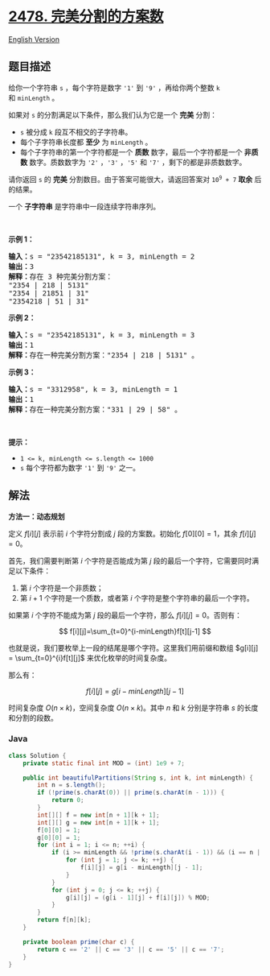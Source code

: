 # [2478. 完美分割的方案数](https://leetcode.cn/problems/number-of-beautiful-partitions)

[English Version](/solution/2400-2499/2478.Number%20of%20Beautiful%20Partitions/README_EN.md)

## 题目描述

<p>给你一个字符串&nbsp;<code>s</code>&nbsp;，每个字符是数字&nbsp;<code>'1'</code>&nbsp;到&nbsp;<code>'9'</code>&nbsp;，再给你两个整数&nbsp;<code>k</code> 和&nbsp;<code>minLength</code>&nbsp;。</p>

<p>如果对 <code>s</code>&nbsp;的分割满足以下条件，那么我们认为它是一个 <strong>完美</strong>&nbsp;分割：</p>

<ul>
	<li><code>s</code>&nbsp;被分成 <code>k</code>&nbsp;段互不相交的子字符串。</li>
	<li>每个子字符串长度都 <strong>至少</strong>&nbsp;为&nbsp;<code>minLength</code>&nbsp;。</li>
	<li>每个子字符串的第一个字符都是一个 <b>质数</b> 数字，最后一个字符都是一个 <strong>非质数</strong>&nbsp;数字。质数数字为&nbsp;<code>'2'</code>&nbsp;，<code>'3'</code>&nbsp;，<code>'5'</code>&nbsp;和&nbsp;<code>'7'</code>&nbsp;，剩下的都是非质数数字。</li>
</ul>

<p>请你返回 <code>s</code>&nbsp;的 <strong>完美</strong>&nbsp;分割数目。由于答案可能很大，请返回答案对&nbsp;<code>10<sup>9</sup> + 7</code>&nbsp;<strong>取余</strong>&nbsp;后的结果。</p>

<p>一个 <strong>子字符串</strong>&nbsp;是字符串中一段连续字符串序列。</p>

<p>&nbsp;</p>

<p><strong>示例 1：</strong></p>

<pre>
<b>输入：</b>s = "23542185131", k = 3, minLength = 2
<b>输出：</b>3
<b>解释：</b>存在 3 种完美分割方案：
"2354 | 218 | 5131"
"2354 | 21851 | 31"
"2354218 | 51 | 31"
</pre>

<p><strong>示例 2：</strong></p>

<pre>
<b>输入：</b>s = "23542185131", k = 3, minLength = 3
<b>输出：</b>1
<b>解释：</b>存在一种完美分割方案："2354 | 218 | 5131" 。
</pre>

<p><strong>示例 3：</strong></p>

<pre>
<b>输入：</b>s = "3312958", k = 3, minLength = 1
<b>输出：</b>1
<b>解释：</b>存在一种完美分割方案："331 | 29 | 58" 。
</pre>

<p>&nbsp;</p>

<p><strong>提示：</strong></p>

<ul>
	<li><code>1 &lt;= k, minLength &lt;= s.length &lt;= 1000</code></li>
	<li><code>s</code>&nbsp;每个字符都为数字&nbsp;<code>'1'</code>&nbsp;到&nbsp;<code>'9'</code> 之一。</li>
</ul>

## 解法

**方法一：动态规划**

定义 $f[i][j]$ 表示前 $i$ 个字符分割成 $j$ 段的方案数。初始化 $f[0][0] = 1$，其余 $f[i][j] = 0$。

首先，我们需要判断第 $i$ 个字符是否能成为第 $j$ 段的最后一个字符，它需要同时满足以下条件：

1. 第 $i$ 个字符是一个非质数；
1. 第 $i+1$ 个字符是一个质数，或者第 $i$ 个字符是整个字符串的最后一个字符。

如果第 $i$ 个字符不能成为第 $j$ 段的最后一个字符，那么 $f[i][j]=0$。否则有：

$$
f[i][j]=\sum_{t=0}^{i-minLength}f[t][j-1]
$$

也就是说，我们要枚举上一段的结尾是哪个字符。这里我们用前缀和数组 $g[i][j] = \sum_{t=0}^{i}f[t][j]$ 来优化枚举的时间复杂度。

那么有：

$$
f[i][j]=g[i-minLength][j-1]
$$

时间复杂度 $O(n \times k)$，空间复杂度 $O(n \times k)$。其中 $n$ 和 $k$ 分别是字符串 $s$ 的长度和分割的段数。

### **Java**

```java
class Solution {
    private static final int MOD = (int) 1e9 + 7;

    public int beautifulPartitions(String s, int k, int minLength) {
        int n = s.length();
        if (!prime(s.charAt(0)) || prime(s.charAt(n - 1))) {
            return 0;
        }
        int[][] f = new int[n + 1][k + 1];
        int[][] g = new int[n + 1][k + 1];
        f[0][0] = 1;
        g[0][0] = 1;
        for (int i = 1; i <= n; ++i) {
            if (i >= minLength && !prime(s.charAt(i - 1)) && (i == n || prime(s.charAt(i)))) {
                for (int j = 1; j <= k; ++j) {
                    f[i][j] = g[i - minLength][j - 1];
                }
            }
            for (int j = 0; j <= k; ++j) {
                g[i][j] = (g[i - 1][j] + f[i][j]) % MOD;
            }
        }
        return f[n][k];
    }

    private boolean prime(char c) {
        return c == '2' || c == '3' || c == '5' || c == '7';
    }
}
```
